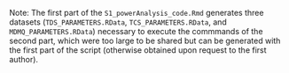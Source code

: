 Note: The first part of the `S1_powerAnalysis_code.Rmd` generates three datasets (`TDS_PARAMETERS.RData`, `TCS_PARAMETERS.RData`, and `MDMQ_PARAMETERS.RData`) necessary to execute the commmands of the second part, which were too large to be shared but can be generated with the first part of the script (otherwise obtained upon request to the first author).
